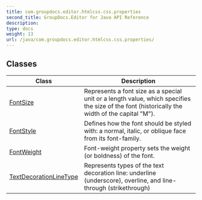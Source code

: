 ```yaml
---
title: com.groupdocs.editor.htmlcss.css.properties
second_title: GroupDocs.Editor for Java API Reference
description: 
type: docs
weight: 13
url: /java/com.groupdocs.editor.htmlcss.css.properties/
---
```


## Classes

| Class | Description |
| --- | --- |
| [FontSize](../com.groupdocs.editor.htmlcss.css.properties/fontsize) | Represents a font size as a special unit or a length value, which specifies the size of the font (historically the width of the capital "M"). |
| [FontStyle](../com.groupdocs.editor.htmlcss.css.properties/fontstyle) | Defines how the font should be styled with: a normal, italic, or oblique face from its font-family. |
| [FontWeight](../com.groupdocs.editor.htmlcss.css.properties/fontweight) | Font-weight property sets the weight (or boldness) of the font. |
| [TextDecorationLineType](../com.groupdocs.editor.htmlcss.css.properties/textdecorationlinetype) | Represents types of the text decoration line: underline (underscore), overline, and line-through (strikethrough) |
